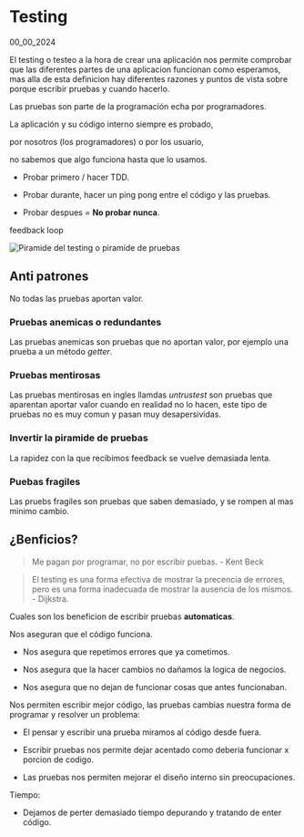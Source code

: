 # Testing
00_00_2024

El testing o testeo a la hora de crear una aplicación nos permite comprobar que las diferentes partes de una aplicacion funcionan como esperamos, mas alla de esta definicion hay diferentes razones y puntos de vista sobre porque escribir pruebas y cuando hacerlo.

Las pruebas son parte de la programación echa por programadores.

La aplicación y su código interno siempre es probado, 

por nosotros (los programadores) o por los usuario, 

no sabemos que algo funciona hasta que lo usamos.

* Probar primero / hacer TDD.

* Probar durante, hacer un ping pong entre el código y las pruebas.

* Probar despues = **No probar nunca**.

feedback loop

![Piramide del testing o piramide de pruebas]()

## Anti patrones

No todas las pruebas aportan valor.

### Pruebas anemicas o redundantes

Las pruebas anemicas son pruebas que no aportan valor, por ejemplo una prueba a un método *getter*.

### Pruebas mentirosas

Las pruebas mentirosas en ingles llamdas *untrustest* son pruebas que aparentan aportar valor cuando en realidad no lo hacen, este tipo de pruebas no es muy comun y pasan muy desapersividas. 

### Invertir la piramide de pruebas

La rapidez con la que recibimos feedback se vuelve demasiada lenta.

### Puebas fragiles

Las pruebs fragiles son pruebas que saben demasiado, y se rompen al mas minimo cambio. 

## ¿Benficios?

> Me pagan por programar, no por escribir puebas. - Kent Beck

> El testing es una forma efectiva de mostrar la precencia de errores, pero es una forma inadecuada de mostrar la ausencia de los mismos. - Dijkstra.

Cuales son los beneficion de escribir pruebas **automaticas**.

Nos aseguran que el código funciona.

* Nos asegura que repetimos errores que ya cometimos.

* Nos asegura que la hacer cambios no dañamos la logica de negocios.

* Nos asegura que no dejan de funcionar cosas que antes funcionaban.

Nos permiten escribir mejor código, las pruebas cambias nuestra forma de programar y resolver un problema:

* El pensar y escribir una prueba miramos al código desde fuera.

* Escribir pruebas nos permite dejar acentado como deberia funcionar x porcion de codigo.

* Las pruebas nos permiten mejorar el diseño interno sin preocupaciones.

Tiempo:

* Dejamos de perter demasiado tiempo depurando y tratando de enter código.


